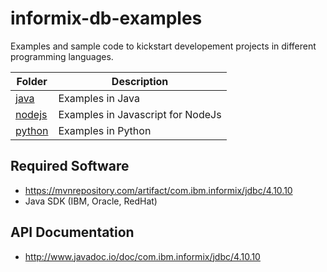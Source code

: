 # informix-db-examples
Examples and sample code to kickstart developement projects in different programming languages.

Folder | Description
-------|---------------
[java](https://github.com/infomrix/informix-db-examples/tree/master/java) | Examples in Java
[nodejs](https://github.com/infomrix/informix-db-examples/tree/master/nodejs) | Examples in Javascript for NodeJs
[python](https://github.com/infomrix/informix-db-examples/tree/master/python) | Examples in Python


## Required Software

* https://mvnrepository.com/artifact/com.ibm.informix/jdbc/4.10.10
* Java SDK (IBM, Oracle, RedHat)

## API Documentation

* http://www.javadoc.io/doc/com.ibm.informix/jdbc/4.10.10

